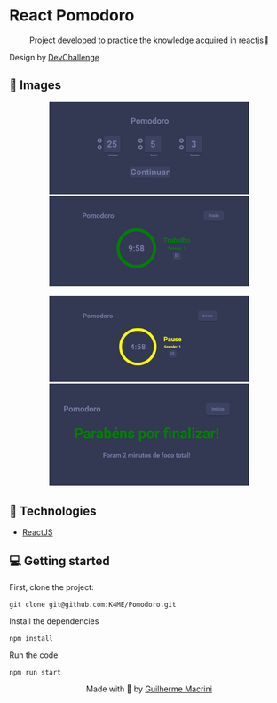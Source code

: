 # React Pomodoro

<p align="center">
  Project developed to practice the knowledge acquired in reactjs🚀
</p>

Design by [DevChallenge](https://www.devchallenge.com.br/challenges/5efaa4faa9fcd44066b1b923/details)

## 👀 Images

<p align="center">
  <img alt="home page" src="./prints/home.png" width="360"/>
  <img alt="work page" src="./prints/work.png" width="360"/>
</p>

<p align="center">
  <img alt="pause page" src="./prints/pause.png" width="360"/>
  <img alt="congrats page" src="./prints/congrats.png" width="360"/>
</p>

## 🚀 Technologies

- [ReactJS](https://reactjs.org/)

## 💻 Getting started

First, clone the project:

    git clone git@github.com:K4ME/Pomodoro.git

Install the dependencies

    npm install

Run the code

    npm run start

<p align="center">
  Made with 💜 by <a href="https://www.linkedin.com/in/guilhermemacrini/">Guilherme Macrini</a>
</p>
